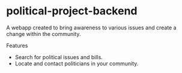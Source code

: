 # political-project-backend
A webapp created to bring awareness to various issues and create a change within the community.

Features
- Search for political issues and bills.
- Locate and contact politicians in your community. 

